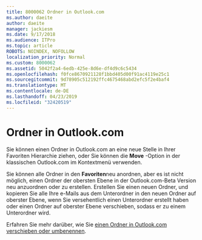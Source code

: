 ```yaml
---
title: 8000062 Ordner in Outlook.com
ms.author: daeite
author: daeite
manager: jackiesm
ms.date: 9/17/2018
ms.audience: ITPro
ms.topic: article
ROBOTS: NOINDEX, NOFOLLOW
localization_priority: Normal
ms.custom: 8000062
ms.assetid: 5042f2a4-6edb-425e-8d6e-df4d9c6c5434
ms.openlocfilehash: f0fce8670921128f1bbd405d00f91ac4119e25c1
ms.sourcegitcommit: 9d78905c512192ffc4675468abd2efc5f2e4baf4
ms.translationtype: MT
ms.contentlocale: de-DE
ms.lasthandoff: 04/23/2019
ms.locfileid: "32420519"
---
```

# <a name="moving-a-folder-in-outlookcom"></a>Ordner in Outlook.com

Sie können einen Ordner in Outlook.com an eine neue Stelle in Ihrer Favoriten Hierarchie ziehen, oder Sie können die **Move** -Option in der klassischen Outlook.com im Kontextmenü verwenden. 
  
Sie können alle Ordner in den **Favoriten**neu anordnen, aber es ist nicht möglich, einen Ordner der obersten Ebene in der Outlook.com-Beta Version neu anzuordnen oder zu erstellen. Erstellen Sie einen neuen Ordner, und kopieren Sie alle Ihre e-Mails aus dem Unterordner in den neuen Ordner auf oberster Ebene, wenn Sie versehentlich einen Unterordner erstellt haben oder einen Ordner auf oberster Ebene verschieben, sodass er zu einem Unterordner wird. 
  
Erfahren Sie mehr darüber, wie Sie [einen Ordner in Outlook.com verschieben oder umbenennen](https://support.office.com/article/c9c66fed-8a7c-426a-afc6-0d46a72080fb).
  

